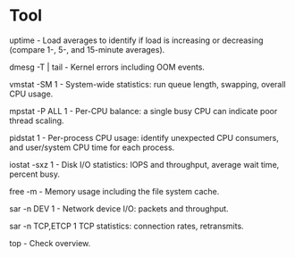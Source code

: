 # Tool

uptime - Load averages to identify if load is increasing or decreasing (compare 1-, 5-, and 15-minute averages).

dmesg -T | tail - Kernel errors including OOM events.

vmstat -SM 1 - System-wide statistics: run queue length, swapping, overall CPU usage.

mpstat -P ALL 1 - Per-CPU balance: a single busy CPU can indicate poor thread scaling.

pidstat 1 - Per-process CPU usage: identify unexpected CPU consumers, and user/system CPU time for each process.

iostat -sxz 1 - Disk I/O statistics: IOPS and throughput, average wait time, percent busy.

free -m - Memory usage including the file system cache.

sar -n DEV 1 - Network device I/O: packets and throughput.

sar -n TCP,ETCP 1 TCP statistics: connection rates, retransmits.

top - Check overview.
